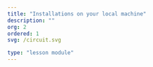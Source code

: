 ```yaml
---
title: "Installations on your local machine"
description: ""
org: 2
ordered: 1
svg: /circuit.svg

type: "lesson module"
---
```

